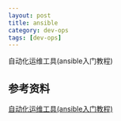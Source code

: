 ```yaml
---
layout: post
title: ansible
category: dev-ops
tags: [dev-ops]
---
```


自动化运维工具(ansible入门教程)

## 参考资料
[自动化运维工具(ansible入门教程)](https://luanpeng.blog.csdn.net/article/details/86701167)

